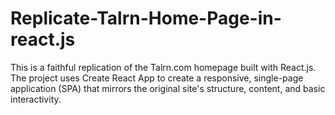 # Replicate-Talrn-Home-Page-in-react.js
This is a faithful replication of the Talrn.com homepage built with React.js. The project uses Create React App to create a responsive, single-page application (SPA) that mirrors the original site's structure, content, and basic interactivity.
